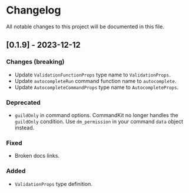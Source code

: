 # Changelog

All notable changes to this project will be documented in this file.

## [0.1.9] - 2023-12-12

### Changes (breaking)

-   Update `ValidationFunctionProps` type name to `ValidationProps`.
-   Update `autocompleteRun` command function name to `autocomplete`.
-   Update `AutocompleteCommandProps` type name to `AutocompleteProps`.

### Deprecated

-   `guildOnly` in command options. CommandKit no longer handles the `guildOnly` condition. Use `dm_permission` in your command `data` object instead.

### Fixed

-   Broken docs links.

### Added

-   `ValidationProps` type definition.
